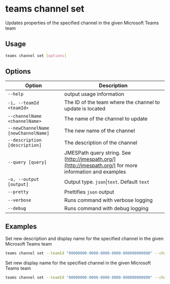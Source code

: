 # teams channel set

Updates properties of the specified channel in the given Microsoft Teams team

## Usage

```sh
teams channel set [options]
```

## Options

Option|Description
------|-----------
`--help`| output usage information
`-i, --teamId <teamId>`|The ID of the team where the channel to update is located
`--channelName <channelName>`|The name of the channel to update
`--newChannelName [newChannelName]`|The new name of the channel
`--description [description]`|The description of the channel
`--query [query]`|JMESPath query string. See [http://jmespath.org/](http://jmespath.org/) for more information and examples
`-o, --output [output]`|Output type. `json`&#x7c;`text`. Default `text`
`--pretty`|Prettifies `json` output
`--verbose`|Runs command with verbose logging
`--debug`|Runs command with debug logging

## Examples
  
Set new description and display name for the specified channel in the given Microsoft Teams team

```sh
teams channel set --teamId "00000000-0000-0000-0000-000000000000" --channelName Reviews --newChannelName Projects --description "Channel for new projects"
```

Set new display name for the specified channel in the given Microsoft Teams team

```sh
teams channel set --teamId "00000000-0000-0000-0000-000000000000" --channelName Reviews --newChannelName Projects
```